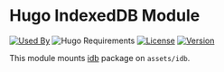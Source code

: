 # Hugo IndexedDB Module

[![Used By](https://img.shields.io/badge/dynamic/json?color=success&label=used+by&query=repositories_humanize&logo=hugo&style=flat-square&url=https://api.razonyang.com/v1/github/dependents/hugomods/idb-js)](https://github.com/hugomods/idb-js/network/dependents)
![Hugo Requirements](https://img.shields.io/badge/dynamic/json?color=important&label=requirements&query=requirements&logo=hugo&style=flat-square&url=https://api.razonyang.com/v1/hugo/modules/github.com/hugomods/idb-js)
[![License](https://img.shields.io/github/license/hugomods/idb-js?style=flat-square)](https://github.com/hugomods/idb-js/blob/main/LICENSE)
[![Version](https://img.shields.io/github/v/tag/hugomods/idb-js?label=version&style=flat-square)](https://github.com/hugomods/idb-js/tags)

This module mounts [idb](https://github.com/jakearchibald/idb) package on `assets/idb`.
